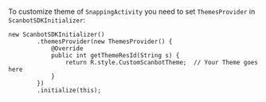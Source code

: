 To customize theme of `SnappingActivity` you need to set `ThemesProvider` in `ScanbotSDKInitializer`:

    new ScanbotSDKInitializer()
            .themesProvider(new ThemesProvider() {
                @Override
                public int getThemeResId(String s) {
                    return R.style.CustomScanbotTheme;  // Your Theme goes here
                }
            })
            .initialize(this);

